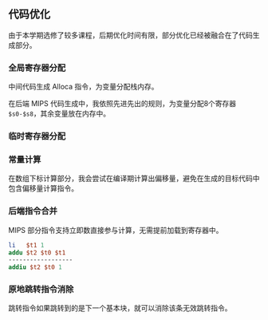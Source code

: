 ## 代码优化

由于本学期选修了较多课程，后期优化时间有限，部分优化已经被融合在了代码生成部分。

### 全局寄存器分配

中间代码生成 Alloca 指令，为变量分配栈内存。

在后端 MIPS 代码生成中，我依照先进先出的规则，为变量分配8个寄存器 `$s0-$s8`，其余变量放在内存中。

### 临时寄存器分配

### 常量计算

在数组下标计算部分，我会尝试在编译期计算出偏移量，避免在生成的目标代码中包含偏移量计算指令。

### 后端指令合并

MIPS 部分指令支持立即数直接参与计算，无需提前加载到寄存器中。

```mips
li   $t1 1
addu $t2 $t0 $t1
------------------
addiu $t2 $t0 1
```

### 原地跳转指令消除

跳转指令如果跳转到的是下一个基本块，就可以消除该条无效跳转指令。
